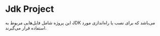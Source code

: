 # Jdk Project

این پروژه شامل فایل‌هایی مربوط به JDK می‌باشد که برای نصب یا راه‌اندازی مورد استفاده قرار می‌گیرند.
